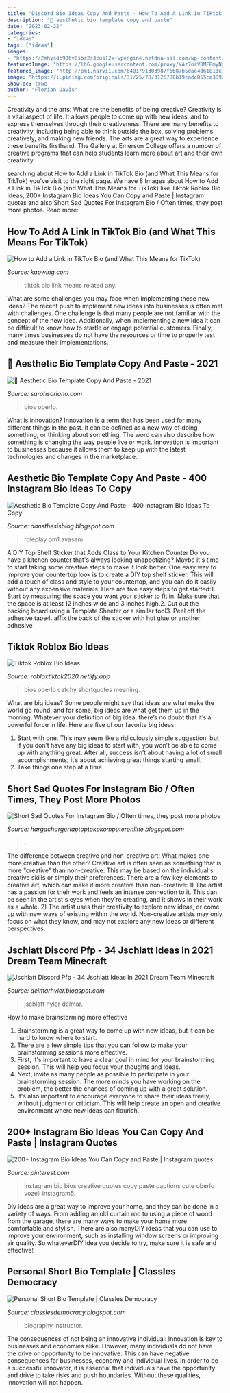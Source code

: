 ```yaml
---
title: "Discord Bio Ideas Copy And Paste - How To Add A Link In Tiktok Bio (and What This Means For Tiktok)"
description: "🖤 aesthetic bio template copy and paste"
date: "2023-02-22"
categories:
- "ideas"
tags: ["ideas"]
images:
- "https://2mhysdb906v0sbr2s3cus12x-wpengine.netdna-ssl.com/wp-content/uploads/2019/10/personal-trainer-funny-bio.png"
featuredImage: "https://lh6.googleusercontent.com/proxy/VAz7orV8MFPmyNgFZe1DhgvZ3k7X5lzd8JHFT0QS-QnX1fZs_VsHqIXP-kFvIt0v3TxyDLMtoO4rWqYBFD4TK1EBpGYe03dXJpsscZK0HPGKmyI18_R2ryuTx74sPT6B=w1200-h630-p-k-no-nu"
featured_image: "http://pm1.narvii.com/6401/91303987f6687b5dae4d61813e14c9bbdf1b2a2d_00.jpg"
image: "https://i.pinimg.com/originals/31/25/78/3125780b19cadc855ce38923d62c90a9.png"
ShowToc: true
author: "Florian Davis"
---
```



Creativity and the arts: What are the benefits of being creative?
Creativity is a vital aspect of life. It allows people to come up with new ideas, and to express themselves through their creativeness. There are many benefits to creativity, including being able to think outside the box, solving problems creatively, and making new friends. The arts are a great way to experience these benefits firsthand. The Gallery at Emerson College offers a number of creative programs that can help students learn more about art and their own creativity.

	

		
searching about How to Add a Link in TikTok Bio (and What This Means for TikTok) you've visit to the right page. We have 8 Images about How to Add a Link in TikTok Bio (and What This Means for TikTok) like Tiktok Roblox Bio Ideas, 200+ Instagram Bio Ideas You Can Copy and Paste | Instagram quotes and also Short Sad Quotes For Instagram Bio / Often times, they post more photos. Read more:
		
    
## How To Add A Link In TikTok Bio (and What This Means For TikTok)

<img loading=lazy src="https://www.kapwing.com/resources/content/images/2020/02/IMG_4452.jpg" onerror="this.onerror=null;this.src='https://tse4.mm.bing.net/th?id=OIP.NWzM4aHepSgHbxoWWYl5aQHaIX&amp;pid=15.1';" alt="How to Add a Link in TikTok Bio (and What This Means for TikTok)">

_Source: kapwing.com_

>tiktok bio link means related any. 

	

What are some challenges you may face when implementing these new ideas?
The recent push to implement new ideas into businesses is often met with challenges. One challenge is that many people are not familiar with the concept of the new idea. Additionally, when implementing a new idea it can be difficult to know how to startle or engage potential customers. Finally, many times businesses do not have the resources or time to properly test and measure their implementations.

    
## 🖤 Aesthetic Bio Template Copy And Paste - 2021

<img loading=lazy src="https://i.pinimg.com/originals/b4/5d/90/b45d9086af51a8e3d91506c185847d66.png" onerror="this.onerror=null;this.src='https://tse2.mm.bing.net/th?id=OIP.yes4jNq3liaf9yV4niCR8QHaNL&amp;pid=15.1';" alt="🖤 Aesthetic Bio Template Copy And Paste - 2021">

_Source: sarahsoriano.com_

>bios oberlo. 

	

What is innovation?
Innovation is a term that has been used for many different things in the past. It can be defined as a new way of doing something, or thinking about something. The word can also describe how something is changing the way people live or work. Innovation is important to businesses because it allows them to keep up with the latest technologies and changes in the marketplace.

    
## Aesthetic Bio Template Copy And Paste - 400 Instagram Bio Ideas To Copy

<img loading=lazy src="http://pm1.narvii.com/6401/91303987f6687b5dae4d61813e14c9bbdf1b2a2d_00.jpg" onerror="this.onerror=null;this.src='https://tse4.mm.bing.net/th?id=OIP.5lptbjpaAKTQYswqK10IpwAAAA&amp;pid=15.1';" alt="Aesthetic Bio Template Copy And Paste - 400 Instagram Bio Ideas To Copy">

_Source: dansthesisblog.blogspot.com_

>roleplay pm1 avasam. 

	

A DIY Top Shelf Sticker that Adds Class to Your Kitchen Counter
Do you have a kitchen counter that's always looking unappetizing? Maybe it's time to start taking some creative steps to make it look better. One easy way to improve your countertop look is to create a DIY top shelf sticker. This will add a touch of class and style to your countertop, and you can do it easily without any expensive materials. Here are five easy steps to get started:1. Start by measuring the space you want your sticker to fit in. Make sure that the space is at least 12 inches wide and 3 inches high.2. Cut out the backing board using a Template Sheeter or a similar tool3. Peel off the adhesive tape4. affix the back of the sticker with hot glue or another adhesive
    
## Tiktok Roblox Bio Ideas

<img loading=lazy src="https://i.pinimg.com/originals/31/25/78/3125780b19cadc855ce38923d62c90a9.png" onerror="this.onerror=null;this.src='https://tse4.mm.bing.net/th?id=OIP.gd4utZXhtFprKGzlxahCzAHaNL&amp;pid=15.1';" alt="Tiktok Roblox Bio Ideas">

_Source: robloxtiktok2020.netlify.app_

>bios oberlo catchy shortquotes meaning. 

	

What are big ideas?
Some people might say that ideas are what make the world go round, and for some, big ideas are what get them up in the morning. Whatever your definition of big idea, there’s no doubt that it’s a powerful force in life. Here are five of our favorite big ideas: 
1. Start with one. This may seem like a ridiculously simple suggestion, but if you don’t have any big ideas to start with, you won’t be able to come up with anything great. After all, success isn’t about having a lot of small accomplishments; it’s about achieving great things starting small. 
2. Take things one step at a time.

    
## Short Sad Quotes For Instagram Bio / Often Times, They Post More Photos

<img loading=lazy src="https://lh6.googleusercontent.com/proxy/VAz7orV8MFPmyNgFZe1DhgvZ3k7X5lzd8JHFT0QS-QnX1fZs_VsHqIXP-kFvIt0v3TxyDLMtoO4rWqYBFD4TK1EBpGYe03dXJpsscZK0HPGKmyI18_R2ryuTx74sPT6B=w1200-h630-p-k-no-nu" onerror="this.onerror=null;this.src='https://tse1.mm.bing.net/th?id=OIP.0EY1MlBJat1A1OcqSJLxcQHaGO&amp;pid=15.1';" alt="Short Sad Quotes For Instagram Bio / Often times, they post more photos">

_Source: hargachargerlaptoptokokomputeronline.blogspot.com_

>. 

	

The difference between creative and non-creative art: What makes one more creative than the other?
Creative art is often seen as something that is more "creative" than non-creative. This may be based on the individual's creative skills or simply their preferences. There are a few key elements to creative art, which can make it more creative than non-creative: 1) The artist has a passion for their work and feels an intense connection to it. This can be seen in the artist's eyes when they're creating, and it shows in their work as a whole. 2) The artist uses their creativity to explore new ideas, or come up with new ways of existing within the world. Non-creative artists may only focus on what they know, and may not explore any new ideas or different perspectives.

    
## Jschlatt Discord Pfp - 34 Jschlatt Ideas In 2021 Dream Team Minecraft

<img loading=lazy src="https://lh5.googleusercontent.com/proxy/q_RU_bHKzyg3-zzgWWMPgfcWScg4Wa6_WGtTCvKcN9Vwv7Nj_DTrwzAVklHrf7QXvE1kv9Oivlmz4NgZGi92Bzob5Siw3humPFOhrrfffjsFplBs8wu2LI2Bxc_qGawxjo4pA3VDzECFEDPBpiVUT8rjmUmBkiQt_GtnePhPGAzTVJIGvsJiuQk3y9_ZiZI4VZc=w1200-h630-p-k-no-nu" onerror="this.onerror=null;this.src='https://tse2.mm.bing.net/th?id=OIP.aizo0J1pwk_E0uc5ZhWzcQHaFj&amp;pid=15.1';" alt="Jschlatt Discord Pfp - 34 Jschlatt Ideas In 2021 Dream Team Minecraft">

_Source: delmarhyler.blogspot.com_

>jschlatt hyler delmar. 

	

How to make brainstorming more effective
1. Brainstorming is a great way to come up with new ideas, but it can be hard to know where to start.
2. There are a few simple tips that you can follow to make your brainstorming sessions more effective.
3. First, it's important to have a clear goal in mind for your brainstorming session. This will help you focus your thoughts and ideas.
4. Next, invite as many people as possible to participate in your brainstorming session. The more minds you have working on the problem, the better the chances of coming up with a great solution.
5. It's also important to encourage everyone to share their ideas freely, without judgment or criticism. This will help create an open and creative environment where new ideas can flourish.

    
## 200+ Instagram Bio Ideas You Can Copy And Paste | Instagram Quotes

<img loading=lazy src="https://i.pinimg.com/originals/87/e9/5a/87e95af23b99cdf16c499f59ed113960.png" onerror="this.onerror=null;this.src='https://tse3.mm.bing.net/th?id=OIP.N48bw_0nq_UpWpDjKB_96QHaNL&amp;pid=15.1';" alt="200+ Instagram Bio Ideas You Can Copy and Paste | Instagram quotes">

_Source: pinterest.com_

>instagram bio bios creative quotes copy paste captions cute oberlo vozeli instagram5. 

	

Diy ideas are a great way to improve your home, and they can be done in a variety of ways. From adding an old curtain rod to using a piece of wood from the garage, there are many ways to make your home more comfortable and stylish. There are also manyDIY ideas that you can use to improve your environment, such as installing window screens or improving air quality. So whateverDIY idea you decide to try, make sure it is safe and effective!

    
## Personal Short Bio Template | Classles Democracy

<img loading=lazy src="https://2mhysdb906v0sbr2s3cus12x-wpengine.netdna-ssl.com/wp-content/uploads/2019/10/personal-trainer-funny-bio.png" onerror="this.onerror=null;this.src='https://tse3.mm.bing.net/th?id=OIP.XgCtyk-cxpsQGc9kGK8iWAHaCq&amp;pid=15.1';" alt="Personal Short Bio Template | Classles Democracy">

_Source: classlesdemocracy.blogspot.com_

>biography instructor. 

	

The consequences of not being an innovative individual:
Innovation is key to businesses and economies alike. However, many individuals do not have the drive or opportunity to be innovative. This can have negative consequences for businesses, economy and individual lives. In order to be a successful innovator, it is essential that individuals have the opportunity and drive to take risks and push boundaries. Without these qualities, innovation will not happen.

